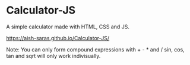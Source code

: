 # Calculator-JS

A simple calculator made with HTML, CSS and JS.

https://aish-saras.github.io/Calculator-JS/
 
Note: You can only form compound expressions with  +  -  * and / 
      sin, cos, tan and sqrt will only work indivisually.
